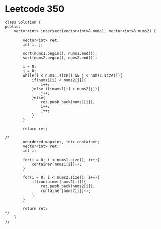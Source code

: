 # Leetcode 350
    class Solution {
    public:
        vector<int> intersect(vector<int>& nums1, vector<int>& nums2) {

            vector<int> ret;
            int i, j;

            sort(nums1.begin(), nums1.end());
            sort(nums2.begin(), nums2.end());

            i = 0;
            j = 0;
            while(i < nums1.size() && j < nums2.size()){
                if(nums1[i] < nums2[j]){
                    i++;
                }else if(nums1[i] > nums2[j]){
                    j++;
                }else{
                    ret.push_back(nums1[i]);
                    i++;
                    j++;
                }
            }

            return ret;

    /*
            unordered_map<int, int> container;
            vector<int> ret;
            int i;

            for(i = 0; i < nums1.size(); i++){
                container[nums1[i]]++;
            }

            for(i = 0; i < nums2.size(); i++){
                if(container[nums2[i]]){
                    ret.push_back(nums2[i]);
                    container[nums2[i]]--;
                }
            }

            return ret;
    */
        }
    };
